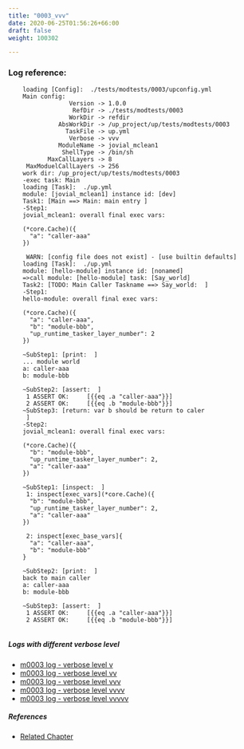 ```yaml
---
title: "0003_vvv"
date: 2020-06-25T01:56:26+66:00
draft: false
weight: 100302

---
```


### Log reference: <no value>

```
    loading [Config]:  ./tests/modtests/0003/upconfig.yml
    Main config:
                 Version -> 1.0.0
                  RefDir -> ./tests/modtests/0003
                 WorkDir -> refdir
              AbsWorkDir -> /up_project/up/tests/modtests/0003
                TaskFile -> up.yml
                 Verbose -> vvv
              ModuleName -> jovial_mclean1
               ShellType -> /bin/sh
           MaxCallLayers -> 8
     MaxModuelCallLayers -> 256
    work dir: /up_project/up/tests/modtests/0003
    -exec task: Main
    loading [Task]:  ./up.yml
    module: [jovial_mclean1] instance id: [dev]
    Task1: [Main ==> Main: main entry ]
    -Step1:
    jovial_mclean1: overall final exec vars:
    
    (*core.Cache)({
      "a": "caller-aaa"
    })
    
     WARN: [config file does not exist] - [use builtin defaults]
    loading [Task]:  ./up.yml
    module: [hello-module] instance id: [nonamed]
    =>call module: [hello-module] task: [Say_world]
    Task2: [TODO: Main Caller Taskname ==> Say_world:  ]
    -Step1:
    hello-module: overall final exec vars:
    
    (*core.Cache)({
      "a": "caller-aaa",
      "b": "module-bbb",
      "up_runtime_tasker_layer_number": 2
    })
    
    ~SubStep1: [print:  ]
    ... module world
    a: caller-aaa
    b: module-bbb
    
    ~SubStep2: [assert:  ]
     1 ASSERT OK:     [{{eq .a "caller-aaa"}}]
     2 ASSERT OK:     [{{eq .b "module-bbb"}}]
    ~SubStep3: [return: var b should be return to caler
     ]
    -Step2:
    jovial_mclean1: overall final exec vars:
    
    (*core.Cache)({
      "b": "module-bbb",
      "up_runtime_tasker_layer_number": 2,
      "a": "caller-aaa"
    })
    
    ~SubStep1: [inspect:  ]
     1: inspect[exec_vars](*core.Cache)({
      "b": "module-bbb",
      "up_runtime_tasker_layer_number": 2,
      "a": "caller-aaa"
    })
    
     2: inspect[exec_base_vars]{
      "a": "caller-aaa",
      "b": "module-bbb"
    }
    
    ~SubStep2: [print:  ]
    back to main caller
    a: caller-aaa
    b: module-bbb
    
    ~SubStep3: [assert:  ]
     1 ASSERT OK:     [{{eq .a "caller-aaa"}}]
     2 ASSERT OK:     [{{eq .b "module-bbb"}}]
    
```

##### Logs with different verbose level
* [m0003 log - verbose level v](../../logs/m0003_v)
* [m0003 log - verbose level vv](../../logs/m0003_vv)
* [m0003 log - verbose level vvv](../../logs/m0003_vvv)
* [m0003 log - verbose level vvvv](../../logs/m0003_vvvv)
* [m0003 log - verbose level vvvvv](../../logs/m0003_vvvvv)

##### References
* [Related Chapter](../../module/0003)

